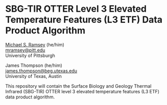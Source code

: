 # SBG-TIR OTTER Level 3 Elevated Temperature Features (L3 ETF) Data Product Algorithm

[Michael S. Ramsey](https://github.com/michaelsramsey) (he/him)<br>
[mramsey@pitt.edu](mailto:mramsey@pitt.edu)<br>
University of Pittsburgh

James Thompson (he/him)<br>
[james.thompson@beg.utexas.edu](mailto:james.thompson@beg.utexas.edu)<br>
University of Texas, Austin

This repository will contain the Surface Biology and Geology Thermal Infrared (SBG-TIR) OTTER level 3 elevated temperature features (L3 ETF) data product algorithm.
